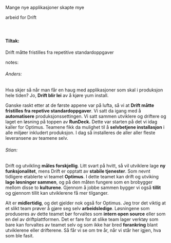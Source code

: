 Mange nye applikasjoner skapte mye 

arbeid for Drift
#### </br> 
#### Tiltak:
Drift måtte fristilles fra repetitive standardoppgaver


notes:
###### Anders:
Hva skjer så når man får en haug med applikasjoner som skal i produksjon hele tiden?
Jo, **Drift blir lei** av å kjøre yum install. 

Ganske raskt etter at de første appene var på lufta, så vi at **Drift måtte fristilles fra repetive standardoppgaver**. 
Vi satt da igang med å **automatisere** produksjonssettingen. Vi satt sammen utviklere og driftere og laget en løsning på toppen av **RunDeck.** Dette var starten på det vi idag kaller for Optimus. Teamene fikk da mulighet til å **selvbetjene installasjon** i alle miljøer inkludert produksjon. I dag så installeres de aller aller fleste leveransene av teamene selv. 

###### Stian:
Drift og utvikling **måles forskjellig**. Litt svart på hvitt, så vil utviklere lage **ny funksjonalitet**, mens Drift er opptatt av **stabile tjenester**. Som nevnt tidligere etablerte vi teamet **Optimus**. I dette teamet kan drift og utviking **lage løsninger sammen**, og på den måten fungere som en brobygger mellom disse to **kulturene**. Gjennom å jobbe sammen bygger vi også **tillit** og gjennom tillit kan utviklerene få mer tilganger. 

Alt er **midlertidig**, og det gjelder nok også for Optimus. Jeg tror det viktig at et slikt team prøver å gjøre seg selv **arbeidsledige**. Løsningene som produseres av dette teamet bør forvaltes som **intern open source** eller som en del av driftplattformen. Det er fare for at slike team lager verktøy som bare kan forvaltes av teamet selv og som ikke har bred **forankring** blant utviklerene eller drifterene. Så får vi se om tre år, når vi står her igjen, hva som ble fasit.
